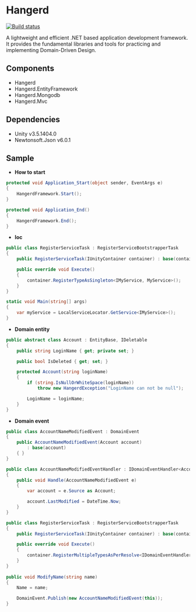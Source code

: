 # Hangerd

[![Build status](https://ci.appveyor.com/api/projects/status/6lq99cxneooqhhk1/branch/master?svg=true)](https://ci.appveyor.com/project/010227leo/hangerd/branch/master)

A lightweight and efficient .NET based application development framework. It provides the fundamental libraries and tools for practicing and implementing Domain-Driven Design.

## Components

- Hangerd
- Hangerd.EntityFramework
- Hangerd.Mongodb
- Hangerd.Mvc

## Dependencies

- Unity v3.5.1404.0
- Newtonsoft.Json v6.0.1

## Sample

- **How to start**

```csharp
protected void Application_Start(object sender, EventArgs e)
{
	HangerdFramework.Start();
}

protected void Application_End()
{
	HangerdFramework.End();
}
```

- **Ioc**

```csharp
public class RegisterServiceTask : RegisterServiceBootstrapperTask
{
	public RegisterServiceTask(IUnityContainer container) : base(container) { }

	public override void Execute()
	{
		container.RegisterTypeAsSingleton<IMyService, MyService>();
	}
}

static void Main(string[] args)
{
	var myService = LocalServiceLocator.GetService<IMyService>();
}
```

- **Domain entity**

```csharp
public abstract class Account : EntityBase, IDeletable
{
	public string LoginName { get; private set; }

	public bool IsDeleted { get; set; }

	protected Account(string loginName)
	{
		if (string.IsNullOrWhiteSpace(loginName))
			throw new HangerdException("LoginName can not be null");

		LoginName = loginName;
	}
}
```

- **Domain event**

```csharp
public class AccountNameModifiedEvent : DomainEvent
{
	public AccountNameModifiedEvent(Account account)
		: base(account)
	{ }
}

public class AccountNameModifiedEventHandler : IDomainEventHandler<AccountNameModifiedEvent>
{
	public void Handle(AccountNameModifiedEvent e)
	{
		var account = e.Source as Account;

		account.LastModified = DateTime.Now;
	}
}

public class RegisterServiceTask : RegisterServiceBootstrapperTask
{
	public RegisterServiceTask(IUnityContainer container) : base(container) { }

	public override void Execute()
	{
		container.RegisterMultipleTypesAsPerResolve<IDomainEventHandler<AccountNameModifiedEvent>, AccountNameModifiedEventHandler>();
	}
}
	
public void ModifyName(string name)
{
	Name = name;

	DomainEvent.Publish(new AccountNameModifiedEvent(this));
}
```
